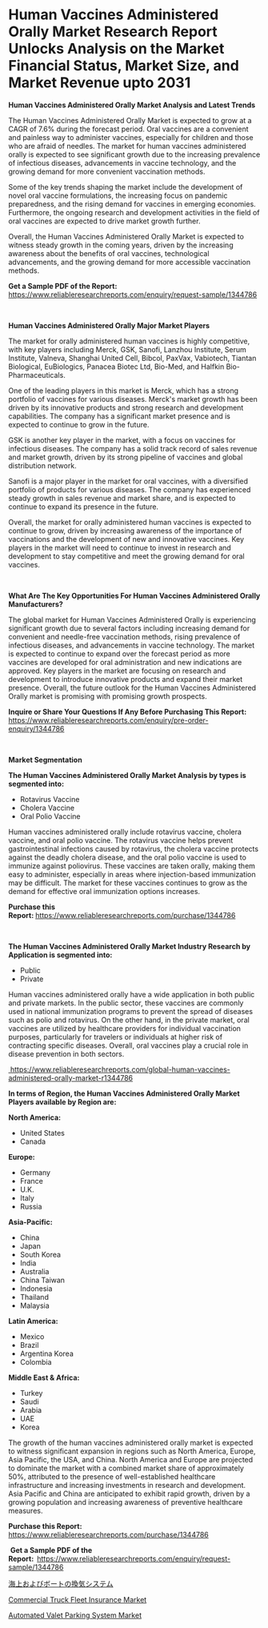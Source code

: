 <p><h1>Human Vaccines Administered Orally Market Research Report Unlocks Analysis on the Market Financial Status, Market Size, and Market Revenue upto 2031</h1></p><p><strong>Human Vaccines Administered Orally Market Analysis and Latest Trends</strong></p>
<p><p>The Human Vaccines Administered Orally Market is expected to grow at a CAGR of 7.6% during the forecast period. Oral vaccines are a convenient and painless way to administer vaccines, especially for children and those who are afraid of needles. The market for human vaccines administered orally is expected to see significant growth due to the increasing prevalence of infectious diseases, advancements in vaccine technology, and the growing demand for more convenient vaccination methods.</p><p>Some of the key trends shaping the market include the development of novel oral vaccine formulations, the increasing focus on pandemic preparedness, and the rising demand for vaccines in emerging economies. Furthermore, the ongoing research and development activities in the field of oral vaccines are expected to drive market growth further.</p><p>Overall, the Human Vaccines Administered Orally Market is expected to witness steady growth in the coming years, driven by the increasing awareness about the benefits of oral vaccines, technological advancements, and the growing demand for more accessible vaccination methods.</p></p>
<p><strong>Get a Sample PDF of the Report:&nbsp;</strong> <a href="https://www.reliableresearchreports.com/enquiry/request-sample/1344786">https://www.reliableresearchreports.com/enquiry/request-sample/1344786</a></p>
<p>&nbsp;</p>
<p><strong>Human Vaccines Administered Orally Major Market Players</strong></p>
<p><p>The market for orally administered human vaccines is highly competitive, with key players including Merck, GSK, Sanofi, Lanzhou Institute, Serum Institute, Valneva, Shanghai United Cell, Bibcol, PaxVax, Vabiotech, Tiantan Biological, EuBiologics, Panacea Biotec Ltd, Bio-Med, and Halfkin Bio-Pharmaceuticals.</p><p>One of the leading players in this market is Merck, which has a strong portfolio of vaccines for various diseases. Merck's market growth has been driven by its innovative products and strong research and development capabilities. The company has a significant market presence and is expected to continue to grow in the future.</p><p>GSK is another key player in the market, with a focus on vaccines for infectious diseases. The company has a solid track record of sales revenue and market growth, driven by its strong pipeline of vaccines and global distribution network.</p><p>Sanofi is a major player in the market for oral vaccines, with a diversified portfolio of products for various diseases. The company has experienced steady growth in sales revenue and market share, and is expected to continue to expand its presence in the future.</p><p>Overall, the market for orally administered human vaccines is expected to continue to grow, driven by increasing awareness of the importance of vaccinations and the development of new and innovative vaccines. Key players in the market will need to continue to invest in research and development to stay competitive and meet the growing demand for oral vaccines.</p></p>
<p>&nbsp;</p>
<p><strong>What Are The Key Opportunities For Human Vaccines Administered Orally Manufacturers?</strong></p>
<p><p>The global market for Human Vaccines Administered Orally is experiencing significant growth due to several factors including increasing demand for convenient and needle-free vaccination methods, rising prevalence of infectious diseases, and advancements in vaccine technology. The market is expected to continue to expand over the forecast period as more vaccines are developed for oral administration and new indications are approved. Key players in the market are focusing on research and development to introduce innovative products and expand their market presence. Overall, the future outlook for the Human Vaccines Administered Orally market is promising with promising growth prospects.</p></p>
<p><strong>Inquire or Share Your Questions If Any Before Purchasing This Report:</strong> <a href="https://www.reliableresearchreports.com/enquiry/pre-order-enquiry/1344786">https://www.reliableresearchreports.com/enquiry/pre-order-enquiry/1344786</a></p>
<p>&nbsp;</p>
<p><strong>Market Segmentation</strong></p>
<p><strong>The Human Vaccines Administered Orally Market Analysis by types is segmented into:</strong></p>
<p><ul><li>Rotavirus Vaccine</li><li>Cholera Vaccine</li><li>Oral Polio Vaccine</li></ul></p>
<p><p>Human vaccines administered orally include rotavirus vaccine, cholera vaccine, and oral polio vaccine. The rotavirus vaccine helps prevent gastrointestinal infections caused by rotavirus, the cholera vaccine protects against the deadly cholera disease, and the oral polio vaccine is used to immunize against poliovirus. These vaccines are taken orally, making them easy to administer, especially in areas where injection-based immunization may be difficult. The market for these vaccines continues to grow as the demand for effective oral immunization options increases.</p></p>
<p><strong>Purchase this Report:&nbsp;</strong><a href="https://www.reliableresearchreports.com/purchase/1344786">https://www.reliableresearchreports.com/purchase/1344786</a></p>
<p>&nbsp;</p>
<p><strong>The Human Vaccines Administered Orally Market Industry Research by Application is segmented into:</strong></p>
<p><ul><li>Public</li><li>Private</li></ul></p>
<p><p>Human vaccines administered orally have a wide application in both public and private markets. In the public sector, these vaccines are commonly used in national immunization programs to prevent the spread of diseases such as polio and rotavirus. On the other hand, in the private market, oral vaccines are utilized by healthcare providers for individual vaccination purposes, particularly for travelers or individuals at higher risk of contracting specific diseases. Overall, oral vaccines play a crucial role in disease prevention in both sectors.</p></p>
<p><a href="https://www.reliableresearchreports.com/global-human-vaccines-administered-orally-market-r1344786">&nbsp;https://www.reliableresearchreports.com/global-human-vaccines-administered-orally-market-r1344786</a></p>
<p><strong>In terms of Region, the Human Vaccines Administered Orally Market Players available by Region are:</strong></p>
<p>
    <p> <strong> North America: </strong>
        <ul>
            <li>United States</li>
            <li>Canada</li>
        </ul>
        </p> 
    <p> <strong> Europe: </strong>
        <ul>
            <li>Germany</li>
            <li>France</li>
            <li>U.K.</li>
            <li>Italy</li>
            <li>Russia</li>
        </ul>
        </p> 
    <p> <strong> Asia-Pacific: </strong>
        <ul>
            <li>China</li>
            <li>Japan</li>
            <li>South Korea</li>
            <li>India</li>
            <li>Australia</li>
            <li>China Taiwan</li>
            <li>Indonesia</li>
            <li>Thailand</li>
            <li>Malaysia</li>
        </ul>
        </p> 
    <p> <strong> Latin America: </strong>
        <ul>
            <li>Mexico</li>
            <li>Brazil</li>
            <li>Argentina Korea</li>
            <li>Colombia</li>
        </ul>
        </p> 
    <p> <strong> Middle East & Africa: </strong>
        <ul>
            <li>Turkey</li>
            <li>Saudi</li>
            <li>Arabia</li>
            <li>UAE</li>
            <li>Korea</li>
        </ul>
    </p>
    </p>
<p><p>The growth of the human vaccines administered orally market is expected to witness significant expansion in regions such as North America, Europe, Asia Pacific, the USA, and China. North America and Europe are projected to dominate the market with a combined market share of approximately 50%, attributed to the presence of well-established healthcare infrastructure and increasing investments in research and development. Asia Pacific and China are anticipated to exhibit rapid growth, driven by a growing population and increasing awareness of preventive healthcare measures.</p></p>
<p><strong>Purchase this Report: </strong><a href="https://www.reliableresearchreports.com/purchase/1344786">https://www.reliableresearchreports.com/purchase/1344786</a></p>
<p>&nbsp;<strong>Get a Sample PDF of the Report:&nbsp;&nbsp;</strong><a href="https://www.reliableresearchreports.com/enquiry/request-sample/1344786">https://www.reliableresearchreports.com/enquiry/request-sample/1344786</a></p>
<p><strong></strong></p>
<p><p><a href="https://github.com/zjkmgcs938405/Market-Research-Report-List-3/blob/main/3058425179084.md">海上およびボートの換気システム</a></p><p><a href="https://github.com/zkngisync/Market-Research-Report-List-1/blob/main/commercial-truck-fleet-insurance-market.md">Commercial Truck Fleet Insurance Market</a></p><p><a href="https://github.com/brendafegmorris532/Market-Research-Report-List-1/blob/main/automated-valet-parking-system-market.md">Automated Valet Parking System Market</a></p></p>